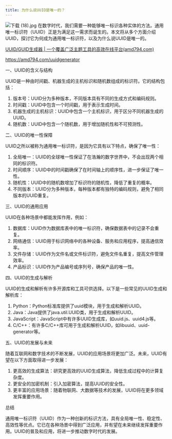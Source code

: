 ```yaml
---
title: 为什么说UUID是唯一的？
---
```




![下载 (18).jpg](https://p9-juejin.byteimg.com/tos-cn-i-k3u1fbpfcp/564466dc5baa4d3783a85022ed1fbd03~tplv-k3u1fbpfcp-jj-mark:0:0:0:0:q75.image#?w=1024&h=768&s=87123&e=jpg&b=936d4b)
在数字时代，我们需要一种能够唯一标识各种实体的方法。通用唯一标识符（UUID）正是为满足这一需求而诞生的。本文将从多个方面介绍UUID，探讨它为何成为通用唯一标识符，以及为什么说UUID是唯一的。

[UUID/GUID生成器 | 一个覆盖广泛主题工具的高效在线平台(amd794.com)](https://amd794.com/uuidgenerator)

https://amd794.com/uuidgenerator

一、UUID的含义与结构

UUID是一种由时间戳、机器生成的主机标识和随机数组成的标识符。它的结构包括：

1. 版本号：UUID分为多种版本，不同版本具有不同的生成方式和编码规则。
2. 时间戳：UUID中包含一个时间戳，用于表示生成时间。
3. 机器生成的主机标识：UUID中包含一个主机标识，用于区分不同机器生成的UUID。
4. 随机数：UUID中包含一个随机数，用于增加随机性和不可预测性。

二、UUID的唯一性保障

UUID之所以被称为通用唯一标识符，是因为它具有以下特点，确保了唯一性：

1. 全局唯一：UUID的全球唯一性保证了在浩瀚的数字世界中，不会出现两个相同的标识符。
2. 时间顺序：UUID中的时间戳确保了在时间轴上的顺序性，进一步保证了唯一性。
3. 随机性：UUID中的随机数增加了标识符的随机性，降低了重复的概率。
4. 不同版本：UUID分为多种版本，每种版本都有独特的编码规则，避免了相同版本的UUID重复。

三、UUID的通用应用

UUID在各种场景中都能发挥作用，例如：

1. 数据库：UUID作为数据库表中的唯一标识符，确保数据表中的记录不会重复。
2. 网络通信：UUID用于标识网络中的各种设备、服务和应用程序，提高通信效率。
3. 文件存储：UUID作为文件名或文件标识符，避免文件名重复，提高文件管理效率。
4. 产品标识：UUID作为产品编号或序列号，确保产品的唯一性。

四、UUID的生成与解析

UUID的生成和解析有许多开源库和工具可供选择。以下是一些常见的UUID生成和解析库：

1. Python：Python标准库提供了uuid模块，用于生成和解析UUID。
2. Java：Java提供了java.util.UUID类，用于生成和解析UUID。
3. JavaScript：JavaScript中有许多UUID生成库，如uuid.js、uuid4.js等。
4. C/C++：有许多C/C++库可用于生成和解析UUID，如libuuid、uuid-generator等。

五、UUID的发展与未来

随着互联网和数字技术的不断发展，UUID的应用场景将更加广泛。未来，UUID有望在以下方面取得进一步发展：

1. 更高效的生成算法：研究更高效的UUID生成算法，降低生成过程中的计算复杂度。
2. 更安全的加密机制：引入加密算法，提高UUID的安全性。
3. 更丰富的应用场景：随着物联网、大数据等技术的发展，UUID将在更多领域发挥重要作用。

总结

通用唯一标识符（UUID）作为一种创新的标识方法，具有全局唯一性、稳定性、高效性等优点。它已在各种场景中得到广泛应用，并有望在未来继续发挥重要作用。UUID的普及和应用，将进一步推动数字时代的发展。
